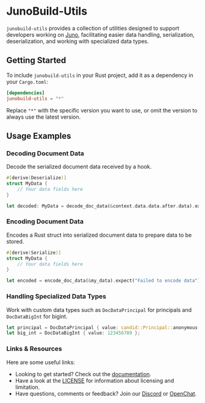 # JunoBuild-Utils

`junobuild-utils` provides a collection of utilities designed to support developers working on [Juno](https://juno.build), facilitating easier data handling, serialization, deserialization, and working with specialized data types.

## Getting Started

To include `junobuild-utils` in your Rust project, add it as a dependency in your `Cargo.toml`:

```toml
[dependencies]
junobuild-utils = "*"
```

Replace `"*"` with the specific version you want to use, or omit the version to always use the latest version.

## Usage Examples

### Decoding Document Data

Decode the serialized document data received by a hook.

```rust
#[derive(Deserialize)]
struct MyData {
    // Your data fields here
}

let decoded: MyData = decode_doc_data(&context.data.data.after.data).expect("Failed to decode data");
```

### Encoding Document Data

Encodes a Rust struct into serialized document data to prepare data to be stored.

```rust
#[derive(Serialize)]
struct MyData {
    // Your data fields here
}

let encoded = encode_doc_data(&my_data).expect("Failed to encode data");
```

### Handling Specialized Data Types

Work with custom data types such as `DocDataPrincipal` for principals and `DocDataBigInt` for bigint.

```rust
let principal = DocDataPrincipal { value: candid::Principal::anonymous() };
let big_int = DocDataBigInt { value: 123456789 };
```

### Links & Resources

Here are some useful links:

- Looking to get started? Check out the [documentation](https://juno.build).
- Have a look at the [LICENSE](https://github.com/junobuild/juno/blob/main/src/libs/shared/LICENSE.md) for information about licensing and limitation.
- Have questions, comments or feedback? Join our [Discord](https://discord.gg/wHZ57Z2RAG) or [OpenChat](https://oc.app/community/vxgpi-nqaaa-aaaar-ar4lq-cai/?ref=xanzv-uaaaa-aaaaf-aneba-cai).
